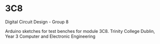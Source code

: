 # 3C8
Digital Circuit Design - Group 8

Arduino sketches for test benches for module 3C8. Trinity College Dublin, Year 3 Computer and Electronic Engineering
